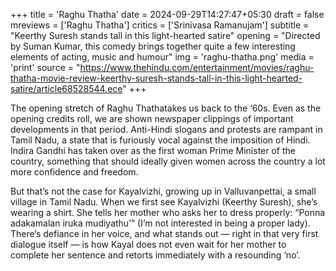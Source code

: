 +++
title = 'Raghu Thatha'
date = 2024-09-29T14:27:47+05:30
draft = false
mreviews = ['Raghu Thatha']
critics = ['Srinivasa Ramanujam']
subtitle = "Keerthy Suresh stands tall in this light-hearted satire"
opening = "Directed by Suman Kumar, this comedy brings together quite a few interesting elements of acting, music and humour"
img = 'raghu-thatha.png'
media = 'print'
source = "https://www.thehindu.com/entertainment/movies/raghu-thatha-movie-review-keerthy-suresh-stands-tall-in-this-light-hearted-satire/article68528544.ece"
+++

The opening stretch of Raghu Thathatakes us back to the ‘60s. Even as the opening credits roll, we are shown newspaper clippings of important developments in that period. Anti-Hindi slogans and protests are rampant in Tamil Nadu, a state that is furiously vocal against the imposition of Hindi. Indira Gandhi has taken over as the first woman Prime Minister of the country, something that should ideally given women across the country a lot more confidence and freedom.

But that’s not the case for Kayalvizhi, growing up in Valluvanpettai, a small village in Tamil Nadu. When we first see Kayalvizhi (Keerthy Suresh), she’s wearing a shirt. She tells her mother who asks her to dress properly: “Ponna adakamalan iruka mudiyathu’” (I’m not interested in being a proper lady). There’s defiance in her voice, and what stands out — right in that very first dialogue itself — is how Kayal does not even wait for her mother to complete her sentence and retorts immediately with a resounding ‘no’.
